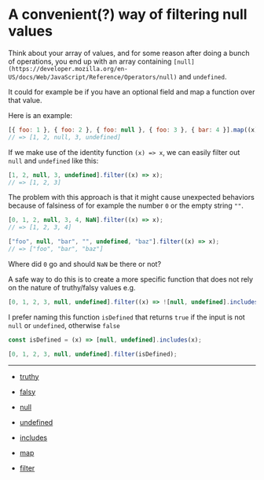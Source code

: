 # A convenient(?) way of filtering null values
Think about your array of values, and for some reason after doing a bunch of operations, you end up with an array containing `[null](https://developer.mozilla.org/en-US/docs/Web/JavaScript/Reference/Operators/null)` and `undefined`. 

It could for example be if you have an optional field and map a function over that value. 

Here is an example:
```JavaScript
[{ foo: 1 }, { foo: 2 }, { foo: null }, { foo: 3 }, { bar: 4 }].map((x) => x.foo);
// => [1, 2, null, 3, undefined]
```

If we make use of the identity function `(x) => x`, we can easily filter out `null` and `undefined` like this:
```JavaScript
[1, 2, null, 3, undefined].filter((x) => x);
// => [1, 2, 3]
```

The problem with this approach is that it might cause unexpected behaviors because of falsiness of for example the number `0` or the empty string `""`.

```JavaScript
[0, 1, 2, null, 3, 4, NaN].filter((x) => x);
// => [1, 2, 3, 4]
```
```JavaScript
["foo", null, "bar", "", undefined, "baz"].filter((x) => x);
// => ["foo", "bar", "baz"]
```

Where did `0` go and should `NaN` be there or not?

A safe way to do this is to create a more specific function that does not rely on the nature of truthy/falsy values e.g.
```JavaScript
[0, 1, 2, 3, null, undefined].filter((x) => ![null, undefined].includes(x));
```

I prefer naming this function `isDefined` that returns `true` if the input is not `null` or `undefined`, otherwise `false`

```JavaScript
const isDefined = (x) => [null, undefined].includes(x);

[0, 1, 2, 3, null, undefined].filter(isDefined);
```

---

- [truthy](https://developer.mozilla.org/en-US/docs/Glossary/Truthy)
- [falsy](https://developer.mozilla.org/en-US/docs/Glossary/Falsy)

- [null](https://developer.mozilla.org/en-US/docs/Web/JavaScript/Reference/Operators/null)
- [undefined](https://developer.mozilla.org/en-US/docs/Web/JavaScript/Reference/Global_Objects/undefined)

- [includes](https://developer.mozilla.org/en-US/docs/Web/JavaScript/Reference/Global_Objects/Array/includes)
- [map](https://developer.mozilla.org/en-US/docs/Web/JavaScript/Reference/Global_Objects/Array/map)
- [filter](https://developer.mozilla.org/en-US/docs/Web/JavaScript/Reference/Global_Objects/Array/filter)

